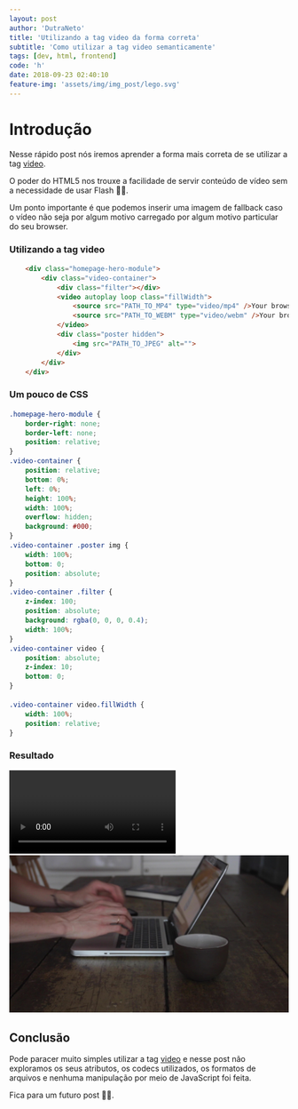 ```yaml
---
layout: post
author: 'DutraNeto'
title: 'Utilizando a tag video da forma correta'
subtitle: 'Como utilizar a tag video semanticamente'
tags: [dev, html, frontend]
code: 'h'
date: 2018-09-23 02:40:10
feature-img: 'assets/img/img_post/lego.svg'
---
```


# Introdução

Nesse rápido post nós iremos aprender a forma mais correta de se utilizar a tag [video](https://developer.mozilla.org/pt-BR/docs/Web/HTML/Element/video).

O poder do HTML5 nos trouxe a facilidade de servir conteúdo de vídeo sem a necessidade de usar Flash 🙏🏽.

Um ponto importante é que podemos inserir uma imagem de fallback caso o vídeo não seja por algum motivo carregado por algum motivo particular do seu browser.

### Utilizando a tag video
```html
    <div class="homepage-hero-module">
        <div class="video-container">
            <div class="filter"></div>
            <video autoplay loop class="fillWidth">
                <source src="PATH_TO_MP4" type="video/mp4" />Your browser does not support the video tag. I suggest you upgrade your browser.
                <source src="PATH_TO_WEBM" type="video/webm" />Your browser does not support the video tag. I suggest you upgrade your browser.
            </video>
            <div class="poster hidden">
                <img src="PATH_TO_JPEG" alt="">
            </div>
        </div>
    </div>
```

### Um pouco de CSS

```css
.homepage-hero-module {
    border-right: none;
    border-left: none;
    position: relative;
}
.video-container {
    position: relative;
    bottom: 0%;
    left: 0%;
    height: 100%;
    width: 100%;
    overflow: hidden;
    background: #000;
}
.video-container .poster img {
    width: 100%;
    bottom: 0;
    position: absolute;
}
.video-container .filter {
    z-index: 100;
    position: absolute;
    background: rgba(0, 0, 0, 0.4);
    width: 100%;
}
.video-container video {
    position: absolute;
    z-index: 10;
    bottom: 0;
}

.video-container video.fillWidth {
    width: 100%;
    position: relative;
}
```

### Resultado

<div class="homepage-hero-module">
    <div class="video-container">
        <div class="filter"></div>
        <video autoplay loop class="fillWidth">
            <source src="assets/img/vid-post/Travaho.mp4" type="video/mp4" />Your browser does not support the video tag. I suggest you upgrade your browser.
            <source src="assets/img/vid-post/Travaho.webm" type="video/webm" />Your browser does not support the video tag. I suggest you upgrade your browser.
        </video> 
        <div class="poster hidden">
            <img src="assets/img/vid-post/Travaho.jpg" alt="image fallback">        
        </div>  
    </div>
</div>

## Conclusão

Pode paracer muito simples utilizar a tag [video](https://developer.mozilla.org/pt-BR/docs/Web/HTML/Element/video) e nesse post não exploramos os seus atributos, os codecs utilizados, os formatos de arquivos e nenhuma manipulação por meio de JavaScript foi feita.

Fica para um futuro post 👍🏾. 



